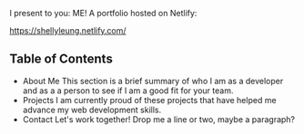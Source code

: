 I present to you: ME! A portfolio hosted on Netlify:

https://shellyleung.netlify.com/

## Table of Contents

- About Me
  This section is a brief summary of who I am as a developer and as a a person to see if I am a good fit for your team.
- Projects
  I am currently proud of these projects that have helped me advance my web development skills.
- Contact
  Let's work together! Drop me a line or two, maybe a paragraph?
